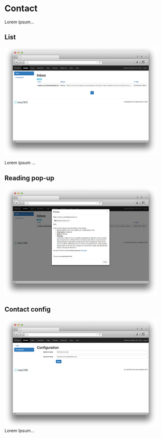 # Contact

Lorem ipsum...

## List
![](contact-01.jpg)

Lorem ipsum ...

## Reading pop-up

![](contact-02.jpg)

## Contact config 

![](contact-03.jpg)
Lorem Ipsum...

